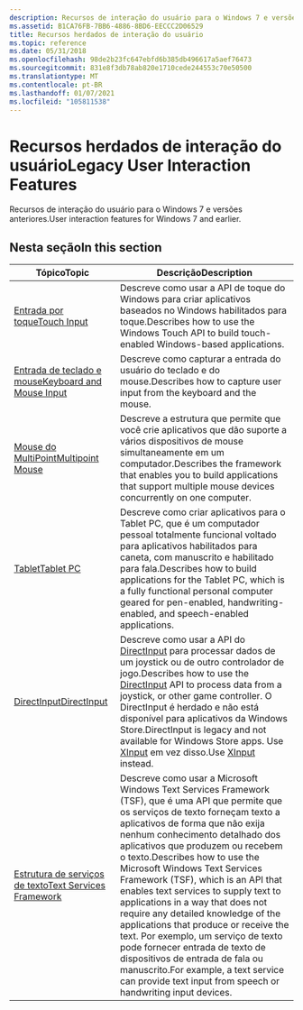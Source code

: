 ```yaml
---
description: Recursos de interação do usuário para o Windows 7 e versões anteriores.
ms.assetid: B1CA76FB-7BB6-4886-8BD6-EECCC2D06529
title: Recursos herdados de interação do usuário
ms.topic: reference
ms.date: 05/31/2018
ms.openlocfilehash: 98de2b23fc647ebfd6b385db496617a5aef76473
ms.sourcegitcommit: 831e8f3db78ab820e1710cede244553c70e50500
ms.translationtype: MT
ms.contentlocale: pt-BR
ms.lasthandoff: 01/07/2021
ms.locfileid: "105811538"
---
```

# <a name="legacy-user-interaction-features"></a><span data-ttu-id="ff52b-103">Recursos herdados de interação do usuário</span><span class="sxs-lookup"><span data-stu-id="ff52b-103">Legacy User Interaction Features</span></span>

<span data-ttu-id="ff52b-104">Recursos de interação do usuário para o Windows 7 e versões anteriores.</span><span class="sxs-lookup"><span data-stu-id="ff52b-104">User interaction features for Windows 7 and earlier.</span></span>

## <a name="in-this-section"></a><span data-ttu-id="ff52b-105">Nesta seção</span><span class="sxs-lookup"><span data-stu-id="ff52b-105">In this section</span></span>



| <span data-ttu-id="ff52b-106">Tópico</span><span class="sxs-lookup"><span data-stu-id="ff52b-106">Topic</span></span>                                                               | <span data-ttu-id="ff52b-107">Descrição</span><span class="sxs-lookup"><span data-stu-id="ff52b-107">Description</span></span>                                                                                                                                                                                                                                                                                                                                                             |
|---------------------------------------------------------------------|-------------------------------------------------------------------------------------------------------------------------------------------------------------------------------------------------------------------------------------------------------------------------------------------------------------------------------------------------------------------------|
| [<span data-ttu-id="ff52b-108">Entrada por toque</span><span class="sxs-lookup"><span data-stu-id="ff52b-108">Touch Input</span></span>](./wintouch/windows-touch-portal.md)<br/>             | <span data-ttu-id="ff52b-109">Descreve como usar a API de toque do Windows para criar aplicativos baseados no Windows habilitados para toque.</span><span class="sxs-lookup"><span data-stu-id="ff52b-109">Describes how to use the Windows Touch API to build touch-enabled Windows-based applications.</span></span><br/>                                                                                                                                                                                                                                                                |
| [<span data-ttu-id="ff52b-110">Entrada de teclado e mouse</span><span class="sxs-lookup"><span data-stu-id="ff52b-110">Keyboard and Mouse Input</span></span>](./inputdev/user-input.md)<br/>          | <span data-ttu-id="ff52b-111">Descreve como capturar a entrada do usuário do teclado e do mouse.</span><span class="sxs-lookup"><span data-stu-id="ff52b-111">Describes how to capture user input from the keyboard and the mouse.</span></span><br/>                                                                                                                                                                                                                                                                                         |
| <span data-ttu-id="ff52b-112">[Mouse do MultiPoint](/previous-versions/msdn10/ee906605(v=msdn.10))</span><span class="sxs-lookup"><span data-stu-id="ff52b-112">[Multipoint Mouse](/previous-versions/msdn10/ee906605(v=msdn.10))</span></span><br/> | <span data-ttu-id="ff52b-113">Descreve a estrutura que permite que você crie aplicativos que dão suporte a vários dispositivos de mouse simultaneamente em um computador.</span><span class="sxs-lookup"><span data-stu-id="ff52b-113">Describes the framework that enables you to build applications that support multiple mouse devices concurrently on one computer.</span></span><br/>                                                                                                                                                                                                                             |
| [<span data-ttu-id="ff52b-114">Tablet</span><span class="sxs-lookup"><span data-stu-id="ff52b-114">Tablet PC</span></span>](./tablet/tablet-pc-development-guide.md)<br/>          | <span data-ttu-id="ff52b-115">Descreve como criar aplicativos para o Tablet PC, que é um computador pessoal totalmente funcional voltado para aplicativos habilitados para caneta, com manuscrito e habilitado para fala.</span><span class="sxs-lookup"><span data-stu-id="ff52b-115">Describes how to build applications for the Tablet PC, which is a fully functional personal computer geared for pen-enabled, handwriting-enabled, and speech-enabled applications.</span></span> <br/>                                                                                                                                                                          |
| <span data-ttu-id="ff52b-116">[DirectInput](/previous-versions/windows/desktop/ee416842(v=vs.85))</span><span class="sxs-lookup"><span data-stu-id="ff52b-116">[DirectInput](/previous-versions/windows/desktop/ee416842(v=vs.85))</span></span><br/>      | <span data-ttu-id="ff52b-117">Descreve como usar a API do [DirectInput](/previous-versions/windows/desktop/ee416842(v=vs.85)) para processar dados de um joystick ou de outro controlador de jogo.</span><span class="sxs-lookup"><span data-stu-id="ff52b-117">Describes how to use the [DirectInput](/previous-versions/windows/desktop/ee416842(v=vs.85)) API to process data from a joystick, or other game controller.</span></span> <span data-ttu-id="ff52b-118">O DirectInput é herdado e não está disponível para aplicativos da Windows Store.</span><span class="sxs-lookup"><span data-stu-id="ff52b-118">DirectInput is legacy and not available for Windows Store apps.</span></span> <span data-ttu-id="ff52b-119">Use [XInput](./xinput/xinput-game-controller-apis-portal.md) em vez disso.</span><span class="sxs-lookup"><span data-stu-id="ff52b-119">Use [XInput](./xinput/xinput-game-controller-apis-portal.md) instead.</span></span><br/>                                                                                      |
| [<span data-ttu-id="ff52b-120">Estrutura de serviços de texto</span><span class="sxs-lookup"><span data-stu-id="ff52b-120">Text Services Framework</span></span>](./tsf/text-services-framework.md)<br/>   | <span data-ttu-id="ff52b-121">Descreve como usar a Microsoft Windows Text Services Framework (TSF), que é uma API que permite que os serviços de texto forneçam texto a aplicativos de forma que não exija nenhum conhecimento detalhado dos aplicativos que produzem ou recebem o texto.</span><span class="sxs-lookup"><span data-stu-id="ff52b-121">Describes how to use the Microsoft Windows Text Services Framework (TSF), which is an API that enables text services to supply text to applications in a way that does not require any detailed knowledge of the applications that produce or receive the text.</span></span> <span data-ttu-id="ff52b-122">Por exemplo, um serviço de texto pode fornecer entrada de texto de dispositivos de entrada de fala ou manuscrito.</span><span class="sxs-lookup"><span data-stu-id="ff52b-122">For example, a text service can provide text input from speech or handwriting input devices.</span></span><br/> |



 

 

 
